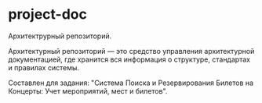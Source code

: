 # project-doc

Архитектрурный репозиторий. 

Архитектурный репозиторий — это средство управления архитектурной документацией, где хранится вся информация о структуре, стандартах и правилах системы.

Составлен для задания: "Система Поиска и Резервирования Билетов на Концерты: Учет мероприятий, мест и билетов".

